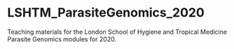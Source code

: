 # LSHTM_ParasiteGenomics_2020

Teaching materials for the London School of Hygiene and Tropical Medicine Parasite Genomics modules for 2020.
